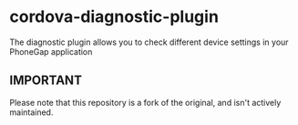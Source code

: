 cordova-diagnostic-plugin
=========================

The diagnostic plugin allows you to check different device settings in your PhoneGap application

## IMPORTANT
Please note that this repository is a fork of the original, and isn't actively maintained.
